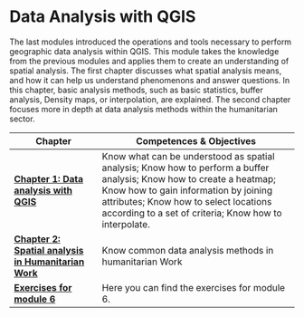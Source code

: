 # Data Analysis with QGIS

The last modules introduced the operations and tools necessary to perform geographic data analysis within QGIS. This module takes the knowledge from the previous modules and applies them to create an understanding of spatial analysis. The first chapter discusses what spatial analysis means, and how it can help us understand phenomenons and answer questions. In this chapter, basic analysis methods, such as basic statistics, buffer analysis, Density maps, or interpolation, are explained. The second chapter focuses more in depth at data analysis methods within the humanitarian sector. 


| __Chapter__ | __Competences & Objectives__ | 
| ----------- | ---------------------------- |
| __[Chapter 1: Data analysis with QGIS](/content/Module_6/en_qgis_data_analysis_theorie.md)__ | Know what can be understood as spatial analysis;  Know how to perform a buffer analysis; Know how to create a heatmap; Know how to gain information by joining attributes; Know how to select locations according to a set of criteria; Know how to interpolate. | 
| __[Chapter 2: Spatial analysis in Humanitarian Work](/content/Module_6/en_module_6_overview.mden_qgis_common_data_analysis.md)__ | Know common data analysis methods in humanitarian Work | 
| __[Exercises for module 6](/content/Module_6/en_qgis_module_6_exercises.md)__ | Here you can find the exercises for module 6. | 

